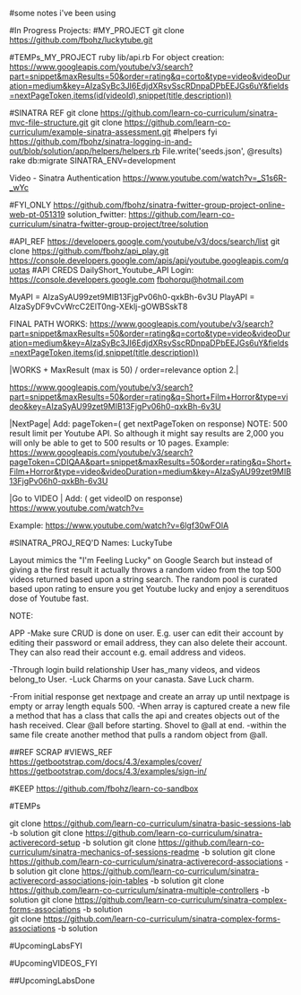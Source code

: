 #some notes i've been using

#In Progress Projects:
#MY_PROJECT
git clone https://github.com/fbohz/luckytube.git

#TEMPs_MY_PROJECT
ruby lib/api.rb
For object creation:
https://www.googleapis.com/youtube/v3/search?part=snippet&maxResults=50&order=rating&q=corto&type=video&videoDuration=medium&key=AIzaSyBc3JI6EdjdXRsvSscRDnpaDPbEEJGs6uY&fields=nextPageToken,items(id(videoId),snippet(title,description))

#SINATRA REF
git clone https://github.com/learn-co-curriculum/sinatra-mvc-file-structure.git
git clone https://github.com/learn-co-curriculum/example-sinatra-assessment.git
#helpers fyi
https://github.com/fbohz/sinatra-logging-in-and-out/blob/solution/app/helpers/helpers.rb
File.write('seeds.json', @results)
rake db:migrate SINATRA_ENV=development

Video - Sinatra Authentication https://www.youtube.com/watch?v=_S1s6R-_wYc

#FYI_ONLY
https://github.com/fbohz/sinatra-fwitter-group-project-online-web-pt-051319
solution_fwitter:
https://github.com/learn-co-curriculum/sinatra-fwitter-group-project/tree/solution

#API_REF
https://developers.google.com/youtube/v3/docs/search/list
git clone https://github.com/fbohz/api_play.git
https://console.developers.google.com/apis/api/youtube.googleapis.com/quotas
#API CREDS 
DailyShort_Youtube_API
Login: 
https://console.developers.google.com
fbohorqu@hotmail.com

MyAPI = AIzaSyAU99zet9MIB13FjgPv06h0-qxkBh-6v3U
PlayAPI = AIzaSyDF9vCvWrcC2ElT0ng-XEklj-gOWBSskT8

FINAL PATH WORKS:
https://www.googleapis.com/youtube/v3/search?part=snippet&maxResults=50&order=rating&q=corto&type=video&videoDuration=medium&key=AIzaSyBc3JI6EdjdXRsvSscRDnpaDPbEEJGs6uY&fields=nextPageToken,items(id,snippet(title,description))

|WORKS + MaxResult (max is 50) / order=relevance option 2.|

https://www.googleapis.com/youtube/v3/search?part=snippet&maxResults=50&order=rating&q=Short+Film+Horror&type=video&key=AIzaSyAU99zet9MIB13FjgPv06h0-qxkBh-6v3U

<!--REF WITH VIDEODURATION:-->
<!--https://www.googleapis.com/youtube/v3/search?part=snippet&maxResults=50&order=rating&q=Short+Film+Horror&type=video&videoDuration=medium&key=AIzaSyAU99zet9MIB13FjgPv06h0-qxkBh-6v3U-->

|NextPage|
Add: pageToken=( get nextPageToken on response)
NOTE: 500 result limit per Youtube API. So although it might say results are 2,000 you will only be able to get to 500 results or 10 pages.
Example:
https://www.googleapis.com/youtube/v3/search?pageToken=CDIQAA&part=snippet&maxResults=50&order=rating&q=Short+Film+Horror&type=video&videoDuration=medium&key=AIzaSyAU99zet9MIB13FjgPv06h0-qxkBh-6v3U 

|Go to VIDEO |
Add: ( get videoID on response)
https://www.youtube.com/watch?v=

Example:
https://www.youtube.com/watch?v=6lgf30wFOlA

#SINATRA_PROJ_REQ'D
Names: 
  LuckyTube

Layout mimics the "I'm Feeling Lucky" on Google Search but instead of giving a the first result it actually throws a random video from the top 500 videos returned based upon a string search. The random pool is curated based upon rating to ensure you get Youtube lucky and enjoy a serendituos dose of Youtube fast.
  
NOTE: 

APP
-Make sure CRUD is done on user. E.g. user can edit their account by editing their password or email address, they can also delete their account. They can also read their account e.g. email address and videos.

-Through login build relationship User has_many videos, and videos belong_to User. 
-Luck Charms on your canasta. Save Luck charm.

-From initial response get nextpage and create an array up until nextpage is empty or array length equals 500.
-When array is captured create a new file a method that has a class that calls the api and creates objects out of the hash received. Clear @all before starting. Shovel to @all at end.
-within the same file create another method that pulls a random object from @all.


##REF SCRAP
#VIEWS_REF
https://getbootstrap.com/docs/4.3/examples/cover/
https://getbootstrap.com/docs/4.3/examples/sign-in/

<!--gem 'bootstrap', '~> 4.3.1'-->

#KEEP
https://github.com/fbohz/learn-co-sandbox

#TEMPs

git clone https://github.com/learn-co-curriculum/sinatra-basic-sessions-lab -b solution
git clone https://github.com/learn-co-curriculum/sinatra-activerecord-setup -b solution
git clone https://github.com/learn-co-curriculum/sinatra-mechanics-of-sessions-readme -b solution
git clone https://github.com/learn-co-curriculum/sinatra-activerecord-associations    -b solution
git clone https://github.com/learn-co-curriculum/sinatra-activerecord-associations-join-tables -b solution
git clone https://github.com/learn-co-curriculum/sinatra-multiple-controllers -b solution
git clone https://github.com/learn-co-curriculum/sinatra-complex-forms-associations -b solution    
git clone https://github.com/learn-co-curriculum/sinatra-complex-forms-associations -b solution


#UpcomingLabsFYI

#UpcomingVIDEOS_FYI

##UpcomingLabsDone